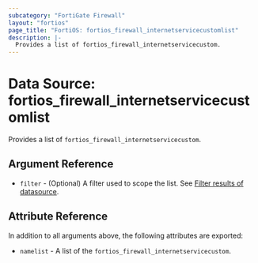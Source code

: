 ```yaml
---
subcategory: "FortiGate Firewall"
layout: "fortios"
page_title: "FortiOS: fortios_firewall_internetservicecustomlist"
description: |-
  Provides a list of fortios_firewall_internetservicecustom.
---
```


# Data Source: fortios_firewall_internetservicecustomlist
Provides a list of `fortios_firewall_internetservicecustom`.

## Argument Reference

* `filter` - (Optional) A filter used to scope the list. See [Filter results of datasource](https://registry.terraform.io/providers/fortinetdev/fortios/latest/docs/guides/fgt_filter).

## Attribute Reference

In addition to all arguments above, the following attributes are exported:

* `namelist` -  A list of the `fortios_firewall_internetservicecustom`.
